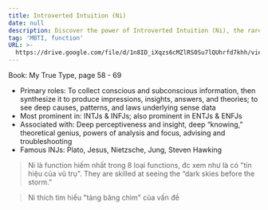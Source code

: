 ```yaml
---
title: Introverted Intuition (Ni)
date: null
description: Discover the power of Introverted Intuition (Ni), the rare cognitive function known for deep insight, pattern recognition, and theoretical genius found in INTJs and INFJs.
tag: 'MBTI, function'
URL: >-
  https://drive.google.com/file/d/1n8ID_iXqzs6cMZlRS0Su7lQUhrfd7khh/view?usp=sharing
---
```


Book: My True Type, page 58 - 69
- Primary roles: To collect conscious and subconscious information, then synthesize it to produce impressions, insights, answers, and theories; to see deep causes, patterns, and laws underlying sense data
- Most prominent in: INTJs & INFJs; also prominent in ENTJs & ENFJs 
- Associated with: Deep perceptiveness and insight, deep “knowing,” theoretical genius, powers of analysis and focus, advising and troubleshooting 
- Famous INJs: Plato, Jesus, Nietzsche, Jung, Steven Hawking

> Ni là function hiếm nhất trong 8 loại functions, đc xem như là có "tín hiệu của vũ trụ". They are skilled at seeing the “dark skies before the storm.”

> Ni thích tìm hiểu "tảng băng chìm" của vấn đề 
